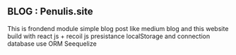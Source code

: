 
## BLOG : Penulis.site

This is frondend module simple blog post like medium blog and this website build with react js + recoil js presistance localStorage and connection database use ORM Seequelize 
